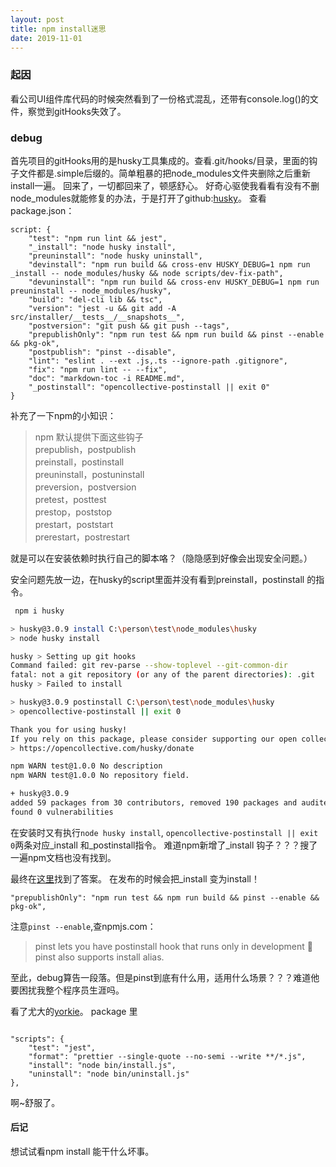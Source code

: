 ```yaml
---
layout: post
title: npm install迷思
date: 2019-11-01
---
```


### 起因
看公司UI组件库代码的时候突然看到了一份格式混乱，还带有console.log()的文件，察觉到gitHooks失效了。

### debug
首先项目的gitHooks用的是husky工具集成的。查看.git/hooks/目录，里面的钩子文件都是.simple后缀的。简单粗暴的把node_modules文件夹删除之后重新install一遍。
回来了，一切都回来了，顿感舒心。
好奇心驱使我看看有没有不删node_modules就能修复的办法，于是打开了github:[husky](https://github.com/typicode/husky)。
查看package.json：
```
script: {
    "test": "npm run lint && jest",
    "_install": "node husky install",
    "preuninstall": "node husky uninstall",
    "devinstall": "npm run build && cross-env HUSKY_DEBUG=1 npm run _install -- node_modules/husky && node scripts/dev-fix-path",
    "devuninstall": "npm run build && cross-env HUSKY_DEBUG=1 npm run preuninstall -- node_modules/husky",
    "build": "del-cli lib && tsc",
    "version": "jest -u && git add -A src/installer/__tests__/__snapshots__",
    "postversion": "git push && git push --tags",
    "prepublishOnly": "npm run test && npm run build && pinst --enable && pkg-ok",
    "postpublish": "pinst --disable",
    "lint": "eslint . --ext .js,.ts --ignore-path .gitignore",
    "fix": "npm run lint -- --fix",
    "doc": "markdown-toc -i README.md",
    "_postinstall": "opencollective-postinstall || exit 0"
}
```
补充了一下npm的小知识：

>npm 默认提供下面这些钩子  
prepublish，postpublish  
preinstall，postinstall  
preuninstall，postuninstall  
preversion，postversion  
pretest，posttest  
prestop，poststop  
prestart，poststart  
prerestart，postrestart  

就是可以在安装依赖时执行自己的脚本咯？（隐隐感到好像会出现安全问题。）

安全问题先放一边，在husky的script里面并没有看到preinstall，postinstall 的指令。
```bash
 npm i husky

> husky@3.0.9 install C:\person\test\node_modules\husky
> node husky install

husky > Setting up git hooks
Command failed: git rev-parse --show-toplevel --git-common-dir
fatal: not a git repository (or any of the parent directories): .git
husky > Failed to install

> husky@3.0.9 postinstall C:\person\test\node_modules\husky
> opencollective-postinstall || exit 0

Thank you for using husky!
If you rely on this package, please consider supporting our open collective:
> https://opencollective.com/husky/donate

npm WARN test@1.0.0 No description
npm WARN test@1.0.0 No repository field.

+ husky@3.0.9
added 59 packages from 30 contributors, removed 190 packages and audited 92 packages in 34.009s
found 0 vulnerabilities
```

在安装时又有执行`node husky install`, `opencollective-postinstall || exit 0`两条对应_install 和_postinstall指令。
难道npm新增了_install 钩子？？？搜了一遍npm文档也没有找到。

最终在[这里](https://stackoverflow.com/questions/53193055/how-are-devinstall-and-devuninstall-scripts-being-used)找到了答案。
在发布的时候会把_install 变为install！
```
"prepublishOnly": "npm run test && npm run build && pinst --enable && pkg-ok",
```
注意`pinst --enable`,查npmjs.com：
>pinst lets you have postinstall hook that runs only in development 🍺  
>pinst also supports install alias.

至此，debug算告一段落。但是pinst到底有什么用，适用什么场景？？？难道他要困扰我整个程序员生涯吗。

看了尤大的[yorkie](https://github.com/yyx990803/yorkie)。 
package 里

```

"scripts": {
    "test": "jest",
    "format": "prettier --single-quote --no-semi --write **/*.js",
    "install": "node bin/install.js",
    "uninstall": "node bin/uninstall.js"
},
```
啊~舒服了。

#### 后记
想试试看npm install 能干什么坏事。
